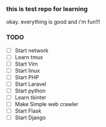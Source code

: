 ### this is test repo for learning 

okay. everything is good and i'm fun!!!

### TODO

- [ ] Start network
- [ ] Learn tmux
- [ ] Start Vim
- [ ] Start linux
- [ ] Start PHP
- [ ] Start Laravel
- [ ] Start python
- [ ] Learn tkinter
- [ ] Make Simple web crawler
- [ ] Start Flask
- [ ] Start Django
